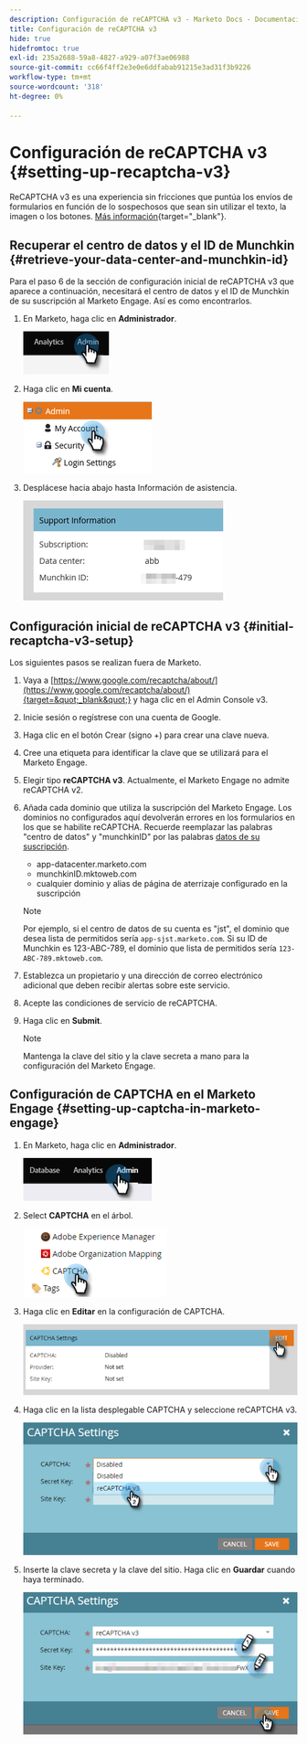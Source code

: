 ```yaml
---
description: Configuración de reCAPTCHA v3 - Marketo Docs - Documentación del producto
title: Configuración de reCAPTCHA v3
hide: true
hidefromtoc: true
exl-id: 235a2688-59a8-4827-a929-a07f3ae06988
source-git-commit: cc66f4ff2e3e0e6ddfabab91215e3ad31f3b9226
workflow-type: tm+mt
source-wordcount: '318'
ht-degree: 0%

---
```


# Configuración de reCAPTCHA v3 {#setting-up-recaptcha-v3}

ReCAPTCHA v3 es una experiencia sin fricciones que puntúa los envíos de formularios en función de lo sospechosos que sean sin utilizar el texto, la imagen o los botones. [Más información](https://developers.google.com/search/blog/2018/10/introducing-recaptcha-v3-new-way-to){target=&quot;_blank&quot;}.

## Recuperar el centro de datos y el ID de Munchkin {#retrieve-your-data-center-and-munchkin-id}

Para el paso 6 de la sección de configuración inicial de reCAPTCHA v3 que aparece a continuación, necesitará el centro de datos y el ID de Munchkin de su suscripción al Marketo Engage. Así es como encontrarlos.

1. En Marketo, haga clic en **Administrador**.

   ![](assets/setting-up-recaptcha-v3-1.png)

1. Haga clic en **Mi cuenta**.

   ![](assets/setting-up-recaptcha-v3-2.png)

1. Desplácese hacia abajo hasta Información de asistencia.

   ![](assets/setting-up-recaptcha-v3-3.png)

## Configuración inicial de reCAPTCHA v3 {#initial-recaptcha-v3-setup}

Los siguientes pasos se realizan fuera de Marketo.

1. Vaya a [https://www.google.com/recaptcha/about/](https://www.google.com/recaptcha/about/){target=&quot;_blank&quot;} y haga clic en el Admin Console v3.

1. Inicie sesión o regístrese con una cuenta de Google.

1. Haga clic en el botón Crear (signo +) para crear una clave nueva.

1. Cree una etiqueta para identificar la clave que se utilizará para el Marketo Engage.

1. Elegir tipo **reCAPTCHA v3**. Actualmente, el Marketo Engage no admite reCAPTCHA v2.

1. Añada cada dominio que utiliza la suscripción del Marketo Engage. Los dominios no configurados aquí devolverán errores en los formularios en los que se habilite reCAPTCHA. Recuerde reemplazar las palabras &quot;centro de datos&quot; y &quot;munchkinID&quot; por las palabras [datos de su suscripción](#retrieve-your-data-center-and-munchkin-id).

   * app-datacenter.marketo.com
   * munchkinID.mktoweb.com
   * cualquier dominio y alias de página de aterrizaje configurado en la suscripción

   >[!NOTE]
   >
   >Por ejemplo, si el centro de datos de su cuenta es &quot;jst&quot;, el dominio que desea lista de permitidos sería `app-sjst.marketo.com`. Si su ID de Munchkin es 123-ABC-789, el dominio que lista de permitidos sería `123-ABC-789.mktoweb.com`.

1. Establezca un propietario y una dirección de correo electrónico adicional que deben recibir alertas sobre este servicio.

1. Acepte las condiciones de servicio de reCAPTCHA.

1. Haga clic en **Submit**.

   >[!NOTE]
   >
   >Mantenga la clave del sitio y la clave secreta a mano para la configuración del Marketo Engage.

## Configuración de CAPTCHA en el Marketo Engage {#setting-up-captcha-in-marketo-engage}

1. En Marketo, haga clic en **Administrador**.

   ![](assets/setting-up-recaptcha-v3-4.png)

1. Select **CAPTCHA** en el árbol.

   ![](assets/setting-up-recaptcha-v3-5.png)

1. Haga clic en **Editar** en la configuración de CAPTCHA.

   ![](assets/setting-up-recaptcha-v3-6.png)

1. Haga clic en la lista desplegable CAPTCHA y seleccione reCAPTCHA v3.

   ![](assets/setting-up-recaptcha-v3-7.png)

1. Inserte la clave secreta y la clave del sitio. Haga clic en **Guardar** cuando haya terminado.

   ![](assets/setting-up-recaptcha-v3-8.png)
